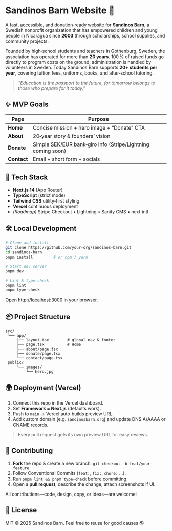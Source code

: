 # Sandinos Barn Website 🌱

A fast, accessible, and donation‑ready website for **Sandinos Barn**, a Swedish nonprofit organization that has empowered children and young people in Nicaragua since **2003** through scholarships, school supplies, and community projects.

Founded by high‑school students and teachers in Gothenburg, Sweden, the association has operated for more than **20 years**. 100 % of raised funds go directly to program costs on the ground; administration is handled by volunteers in Sweden. Today Sandinos Barn supports **20+ students per year**, covering tuition fees, uniforms, books, and after‑school tutoring.

> _“Education is the passport to the future, for tomorrow belongs to those who prepare for it today.”_

## ✨ MVP Goals

| Page        | Purpose                                                      |
| ----------- | ------------------------------------------------------------ |
| **Home**    | Concise mission + hero image + “Donate” CTA                  |
| **About**   | 20‑year story & founders’ vision                             |
| **Donate**  | Simple SEK/EUR bank‑giro info (Stripe/Lightning coming soon) |
| **Contact** | Email + short form + socials                                 |

## 🚀 Tech Stack

- **Next.js 14** (App Router)
- **TypeScript** (strict mode)
- **Tailwind CSS** utility‑first styling
- **Vercel** continuous deployment
- _(Roadmap)_ Stripe Checkout • Lightning • Sanity CMS • next‑intl

## 🛠️ Local Development

```bash
# Clone and install
git clone https://github.com/your-org/sandinos-barn.git
cd sandinos-barn
pnpm install         # or npm / yarn

# Start dev server
pnpm dev

# Lint & type-check
pnpm lint
pnpm type-check
```

Open [http://localhost:3000](http://localhost:3000) in your browser.

## 📦 Project Structure

```
src/
 └── app/
     ├── layout.tsx        # global nav & footer
     ├── page.tsx          # Home
     ├── about/page.tsx
     ├── donate/page.tsx
     └── contact/page.tsx
 public/
     └── images/
         └── hero.jpg
```

## 🌍 Deployment (Vercel)

1. Connect this repo in the Vercel dashboard.
2. Set **Framework = Next.js** (defaults work).
3. Push to `main` → Vercel auto‑builds preview URL.
4. Add custom domain (e.g. `sandinosbarn.org`) and update DNS A/AAAA or CNAME records.

> Every pull request gets its own preview URL for easy reviews.

## 🤝 Contributing

1. **Fork** the repo & create a new branch:
   `git checkout -b feat/your-feature`
2. Follow Conventional Commits (`feat:`, `fix:`, `chore:` …).
3. Run `pnpm lint && pnpm type-check` before committing.
4. Open a **pull request**, describe the change, attach screenshots if UI.

All contributions—code, design, copy, or ideas—are welcome!

## 📝 License

MIT © 2025 Sandinos Barn.
Feel free to reuse for good causes 🌎
